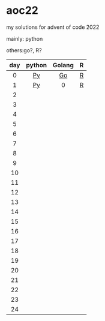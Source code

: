 # aoc22

my solutions for advent of code 2022

mainly: python

others:go?, R?

| day  | python | Golang | R |
| :-------------: |:-------------:| :-----:| :-----:|
| 0 | [Py](day0/aoc_day0.py) |  [Go](day0/aoc_day0.go) |[R](day0/aoc_day0.R)|
| 1 | [Py](day1/aoc_day1.py)     | 0 |[R](day1/aoc_day1.R) |
| 2 |      |  | |
| 3 |      |  |
| 4 |      |  |
| 5 |      |  |
| 6 |      |  |
| 7 |      |  |
| 8 |      |  |
| 9 |      |  |
| 10 |      |  |
| 11 |      |  |
| 12 |      |  |
| 13 |      |  |
| 14 |      |  |
| 15 |      |  |
| 16 |      |  |
| 17 |      |  |
| 18 |      |  |
| 19 |      |  |
| 20 |      |  |
| 21 |      |  |
| 22 |      |  |
| 23 |      |  |
| 24 |      |  |
